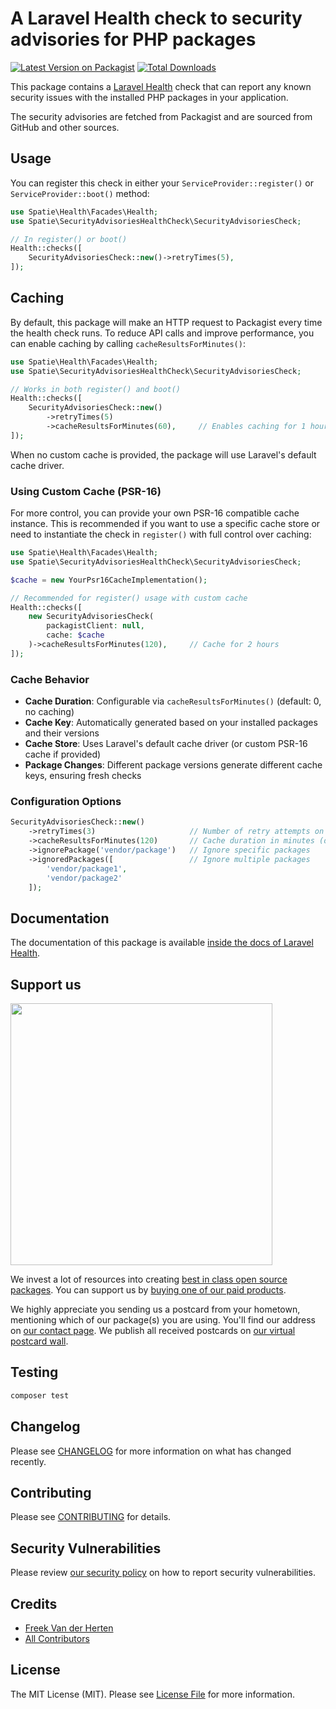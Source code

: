 # A Laravel Health check to security advisories for PHP packages

[![Latest Version on Packagist](https://img.shields.io/packagist/v/spatie/security-advisories-health-check.svg?style=flat-square)](https://packagist.org/packages/spatie/security-advisories-health-check)
[![Total Downloads](https://img.shields.io/packagist/dt/spatie/security-advisories-health-check.svg?style=flat-square)](https://packagist.org/packages/spatie/security-advisories-health-check)

This package contains a [Laravel Health](https://spatie.be/docs/laravel-health) check that can report any known security issues with the installed PHP packages in your application.

The security advisories are fetched from Packagist and are sourced from GitHub and other sources.

## Usage

You can register this check in either your `ServiceProvider::register()` or `ServiceProvider::boot()` method:

```php
use Spatie\Health\Facades\Health;
use Spatie\SecurityAdvisoriesHealthCheck\SecurityAdvisoriesCheck;

// In register() or boot()
Health::checks([
    SecurityAdvisoriesCheck::new()->retryTimes(5),
]);
```

## Caching

By default, this package will make an HTTP request to Packagist every time the health check runs. To reduce API calls and improve performance, you can enable caching by calling `cacheResultsForMinutes()`:

```php
use Spatie\Health\Facades\Health;
use Spatie\SecurityAdvisoriesHealthCheck\SecurityAdvisoriesCheck;

// Works in both register() and boot()
Health::checks([
    SecurityAdvisoriesCheck::new()
        ->retryTimes(5)
        ->cacheResultsForMinutes(60),     // Enables caching for 1 hour
]);
```

When no custom cache is provided, the package will use Laravel's default cache driver.

### Using Custom Cache (PSR-16)

For more control, you can provide your own PSR-16 compatible cache instance. This is recommended if you want to use a specific cache store or need to instantiate the check in `register()` with full control over caching:

```php
use Spatie\Health\Facades\Health;
use Spatie\SecurityAdvisoriesHealthCheck\SecurityAdvisoriesCheck;

$cache = new YourPsr16CacheImplementation();

// Recommended for register() usage with custom cache
Health::checks([
    new SecurityAdvisoriesCheck(
        packagistClient: null,
        cache: $cache
    )->cacheResultsForMinutes(120),     // Cache for 2 hours
]);
```

### Cache Behavior

- **Cache Duration**: Configurable via `cacheResultsForMinutes()` (default: 0, no caching)
- **Cache Key**: Automatically generated based on your installed packages and their versions
- **Cache Store**: Uses Laravel's default cache driver (or custom PSR-16 cache if provided)
- **Package Changes**: Different package versions generate different cache keys, ensuring fresh checks

### Configuration Options

```php
SecurityAdvisoriesCheck::new()
    ->retryTimes(3)                     // Number of retry attempts on failure (default: 5)
    ->cacheResultsForMinutes(120)       // Cache duration in minutes (default: 0, disabled)
    ->ignorePackage('vendor/package')   // Ignore specific packages
    ->ignoredPackages([                 // Ignore multiple packages
        'vendor/package1',
        'vendor/package2'
    ]);
```

## Documentation

The documentation of this package is available [inside the docs of Laravel Health](https://spatie.be/docs/laravel-health/v1/available-checks/security-advisories).

## Support us

[<img src="https://github-ads.s3.eu-central-1.amazonaws.com/security-advisories-health-check.jpg?t=1" width="419px" />](https://spatie.be/github-ad-click/security-advisories-health-check)

We invest a lot of resources into creating [best in class open source packages](https://spatie.be/open-source). You can support us by [buying one of our paid products](https://spatie.be/open-source/support-us).

We highly appreciate you sending us a postcard from your hometown, mentioning which of our package(s) you are using. You'll find our address on [our contact page](https://spatie.be/about-us). We publish all received postcards on [our virtual postcard wall](https://spatie.be/open-source/postcards).

## Testing

```bash
composer test
```

## Changelog

Please see [CHANGELOG](CHANGELOG.md) for more information on what has changed recently.

## Contributing

Please see [CONTRIBUTING](https://github.com/spatie/.github/blob/main/CONTRIBUTING.md) for details.

## Security Vulnerabilities

Please review [our security policy](../../security/policy) on how to report security vulnerabilities.

## Credits

- [Freek Van der Herten](https://github.com/freekmurze)
- [All Contributors](../../contributors)

## License

The MIT License (MIT). Please see [License File](LICENSE.md) for more information.
